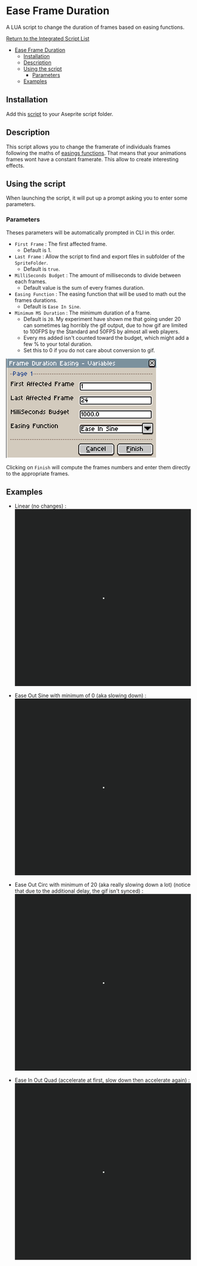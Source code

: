 # Ease Frame Duration

A LUA script to change the duration of frames based on easing functions.

[Return to the Integrated Script List](../README.md#integrated-scripts)

- [Ease Frame Duration](#ease-frame-duration)
	- [Installation](#installation)
	- [Description](#description)
	- [Using the script](#using-the-script)
		- [Parameters](#parameters)
	- [Examples](#examples)

## Installation

Add this [script](../scripts/EaseFrameDuration.lua) to your Aseprite script folder.

## Description

This script allows you to change the framerate of individuals frames following the maths of [easings functions](https://easings.net/). That means that your animations frames wont have a constant framerate. This allow to create interesting effects.

## Using the script

When launching the script, it will put up a prompt asking you to enter some parameters.

### Parameters

Theses parameters will be automatically prompted in CLI in this order.

- `First Frame` : The first affected frame.
  - Default is 1.
- `Last Frame` : Allow the script to find and export files in subfolder of the `SpriteFolder`.
  - Default is `true`.
- `MilliSeconds Budget` : The amount of milliseconds to divide between each frames.
  - Default value is the sum of every frames duration.
- `Easing Function` : The easing function that will be used to math out the frames durations.
  - Default is `Ease In Sine`.
- `Minimum MS Duration` : The minimum duration of a frame.
  - Default is `20`. My experiment have shown me that going under 20 can sometimes lag horribly the gif output, due to how gif are limited to 100FPS by the Standard and 50FPS by almost all web players.
  - Every ms added isn't counted toward the budget, which might add a few % to your total duration.
  - Set this to 0 if you do not care about conversion to gif.

![Parameters](images/frame_duration_easing_parameters.png)

Clicking on `Finish` will compute the frames numbers and enter them directly to the appropriate frames.

## Examples

- Linear (no changes) :  
![Linear](images/circle_linear.gif)

- Ease Out Sine with minimum of 0 (aka slowing down) :  
![Ease Out Sine](images/circle_ease_out_sine.gif)

- Ease Out Circ with minimum of 20 (aka really slowing down a lot) (notice that due to the additional delay, the gif isn't synced) :  
![Ease Out Circ With Minimum](images/circle_eased_out_circ_test20.gif)

- Ease In Out Quad (accelerate at first, slow down then accelerate again) :  
![Ease In Out Quad](images/circle_eased_in_out_quad.gif)